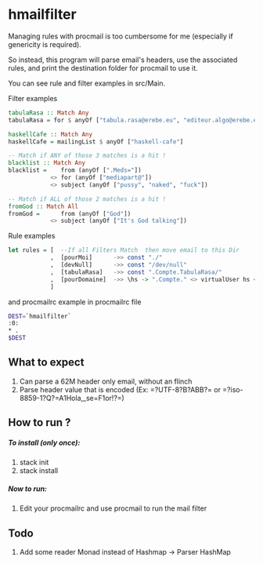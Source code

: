 # hmailfilter

Managing rules with procmail is too cumbersome for me (especially if genericity is required).

So instead, this program will parse email's headers, use the associated rules, and print the destination folder for procmail to use it.

You can see rule and filter examples in src/Main.

Filter examples
```haskell
tabulaRasa :: Match Any
tabulaRasa = for $ anyOf ["tabula.rasa@erebe.eu", "editeur.algo@erebe.eu"]

haskellCafe :: Match Any
haskellCafe = mailingList $ anyOf ["haskell-cafe"]

-- Match if ANY of those 3 matches is a hit !
blacklist :: Match Any
blacklist =    from (anyOf [".Meds="])
            <> for (anyOf ["mediapart@"])
            <> subject (anyOf ["pussy", "naked", "fuck"])

-- Match if ALL of those 2 matches is a hit !
fromGod :: Match All
fromGod =      from (anyOf ["God"])
            <> subject (anyOf ["It's God talking"])


```
Rule examples
```haskell
let rules = [  --If all Filters Match  then move email to this Dir  
            ,  [pourMoi]      ->> const "./"
            ,  [devNull]      ->> const "/dev/null"
            ,  [tabulaRasa]   ->> const ".Compte.TabulaRasa/"
            ,  [pourDomaine]  ->> \hs -> ".Compte." <> virtualUser hs <> "/"
            ]         
```

and procmailrc example in procmailrc file
```bash
DEST=`hmailfilter`
:0:
* .
$DEST
```
## What to expect
1. Can parse a 62M header only email, without an flinch
2. Parse header value that is encoded (Ex: =?UTF-8?B?ABB?= or =?iso-8859-1?Q?=A1Hola,_se=F1or!?=)

## How to run ? 
##### To install (only once):
1. stack init
2. stack install

##### Now to run: 
1. Edit your procmailrc and use procmail to run the mail filter

## Todo 
1. Add some reader Monad instead of Hashmap -> Parser HashMap


